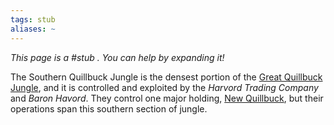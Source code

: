 ```yaml
---
tags: stub
aliases: ~
---
```


*This page is a #stub . You can help by expanding it!*

The Southern Quillbuck Jungle is the densest portion of the [Great Quillbuck Jungle](Great%20Quillbuck%20Jungle.md), and it is controlled and exploited by the *Harvord Trading Company* and *Baron Havord*. They control one major holding, [New Quillbuck](..\..\Southwestern%20Central\Smaller%20than%20a%20city\New%20Quillbuck.md), but their operations span this southern section of jungle.
